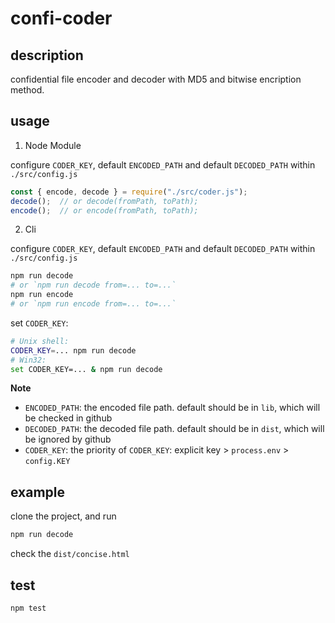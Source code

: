 # confi-coder

## description

confidential file encoder and decoder with MD5 and bitwise encription method.

## usage

1. Node Module

configure `CODER_KEY`, default `ENCODED_PATH` and default `DECODED_PATH` within `./src/config.js`

```js
const { encode, decode } = require("./src/coder.js");
decode();  // or decode(fromPath, toPath);
encode();  // or encode(fromPath, toPath);
```

2. Cli

configure `CODER_KEY`, default `ENCODED_PATH` and default `DECODED_PATH` within `./src/config.js`

```bash
npm run decode
# or `npm run decode from=... to=...`
npm run encode
# or `npm run encode from=... to=...`
```
set `CODER_KEY`:
```bash
# Unix shell:
CODER_KEY=... npm run decode
# Win32:
set CODER_KEY=... & npm run decode
```

**Note**
+ `ENCODED_PATH`: the encoded file path. default should be in `lib`, which will be checked in github
+ `DECODED_PATH`: the decoded file path. default should be in `dist`, which will be ignored by github
+ `CODER_KEY`: the priority of `CODER_KEY`: explicit key > `process.env` > `config.KEY`

## example
clone the project, and run
```bash
npm run decode
```
check the `dist/concise.html`

## test
```bash
npm test
```
